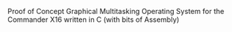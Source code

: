 Proof of Concept Graphical Multitasking Operating System for the Commander X16 written in C (with bits of Assembly)
